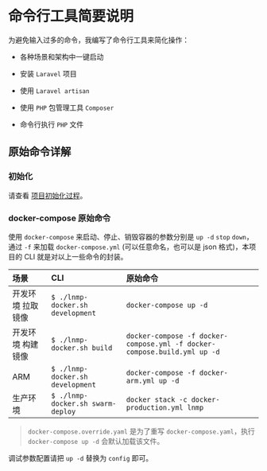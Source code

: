 # 命令行工具简要说明

为避免输入过多的命令，我编写了命令行工具来简化操作：

* 各种场景和架构中一键启动

* 安装 `Laravel` 项目

* 使用 `Laravel artisan`

* 使用 `PHP` 包管理工具 `Composer`

* 命令行执行 `PHP` 文件

## 原始命令详解

### 初始化

请查看 [项目初始化过程](init.md)。

### docker-compose 原始命令

使用 `docker-compose` 来启动、停止、销毁容器的参数分别是 `up -d` `stop` `down`，通过 `-f` 来加载 `docker-compose.yml` (可以任意命名，也可以是 json 格式)，本项目的 CLI 就是对以上一些命令的封装。

|场景|CLI|原始命令|
|:--|:--|:-|
|开发环境 拉取镜像  | `$ ./lnmp-docker.sh development` |`docker-compose up -d`                                                            |
|开发环境 构建镜像  | `$ ./lnmp-docker.sh build`       |`docker-compose -f docker-compose.yml -f docker-compose.build.yml up -d`          |
|ARM             | `$ ./lnmp-docker.sh development` |`docker-compose -f docker-arm.yml up -d`                                          |
|生产环境         | `$ ./lnmp-docker.sh swarm-deploy` |`docker stack -c docker-production.yml lnmp`                                      |

>`docker-compose.override.yaml` 是为了重写 `docker-compose.yaml`，执行 `docker-compose up -d` 会默认加载该文件。

调试参数配置请把 `up -d` 替换为 `config` 即可。
